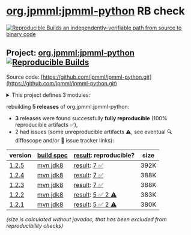 [org.jpmml:jpmml-python](https://central.sonatype.com/artifact/org.jpmml/jpmml-python/versions) RB check
=======

[![Reproducible Builds](https://reproducible-builds.org/images/logos/rb.svg) an independently-verifiable path from source to binary code](https://reproducible-builds.org/)

## Project: [org.jpmml:jpmml-python](https://central.sonatype.com/artifact/org.jpmml/jpmml-python/versions) [![Reproducible Builds](https://img.shields.io/endpoint?url=https://raw.githubusercontent.com/jvm-repo-rebuild/reproducible-central/master/content/org/jpmml/jpmml-python/badge.json)](https://github.com/jvm-repo-rebuild/reproducible-central/blob/master/content/org/jpmml/jpmml-python/README.md)

Source code: [https://github.com/jpmml/jpmml-python.git](https://github.com/jpmml/jpmml-python.git)

<details><summary>This project defines 3 modules:</summary>

* [org.jpmml:jpmml-python](https://central.sonatype.com/artifact/org.jpmml/jpmml-python/overview)
* [org.jpmml:pmml-python](https://central.sonatype.com/artifact/org.jpmml/pmml-python/overview)
* [org.jpmml:pmml-python-testing](https://central.sonatype.com/artifact/org.jpmml/pmml-python-testing/overview)
</details>

rebuilding **5 releases** of org.jpmml:jpmml-python:
- **3** releases were found successfully **fully reproducible** (100% reproducible artifacts :white_check_mark:),
- 2 had issues (some unreproducible artifacts :warning:, see eventual :mag: diffoscope and/or :memo: issue tracker links):

| version | [build spec](/BUILDSPEC.md) | [result](https://reproducible-builds.org/docs/jvm/): reproducible? | size |
| -- | --------- | ------ | -- |
| [1.2.5](https://central.sonatype.com/artifact/org.jpmml/jpmml-python/1.2.5/pom) | [mvn jdk8](jpmml-python-1.2.5.buildspec) | [result](jpmml-python-1.2.5.buildinfo): [7 :white_check_mark: ](jpmml-python-1.2.5.buildcompare) | 392K |
| [1.2.4](https://central.sonatype.com/artifact/org.jpmml/jpmml-python/1.2.4/pom) | [mvn jdk8](jpmml-python-1.2.4.buildspec) | [result](jpmml-python-1.2.4.buildinfo): [7 :white_check_mark: ](jpmml-python-1.2.4.buildcompare) | 388K |
| [1.2.3](https://central.sonatype.com/artifact/org.jpmml/jpmml-python/1.2.3/pom) | [mvn jdk8](jpmml-python-1.2.3.buildspec) | [result](jpmml-python-1.2.3.buildinfo): [7 :white_check_mark: ](jpmml-python-1.2.3.buildcompare) | 388K |
| [1.2.2](https://central.sonatype.com/artifact/org.jpmml/jpmml-python/1.2.2/pom) | [mvn jdk8](jpmml-python-1.2.2.buildspec) | [result](jpmml-python-1.2.2.buildinfo): [5 :white_check_mark:  2 :warning:](jpmml-python-1.2.2.buildcompare) | 383K |
| [1.2.1](https://central.sonatype.com/artifact/org.jpmml/jpmml-python/1.2.1/pom) | [mvn jdk8](jpmml-python-1.2.1.buildspec) | [result](jpmml-python-1.2.1.buildinfo): [5 :white_check_mark:  2 :warning:](jpmml-python-1.2.1.buildcompare) | 380K |

<i>(size is calculated without javadoc, that has been excluded from reproducibility checks)</i>
